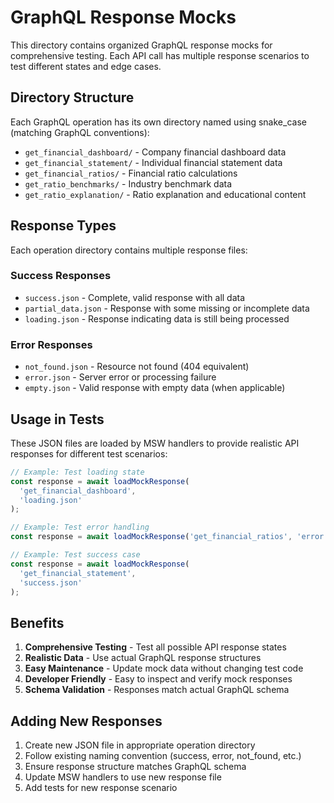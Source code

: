 # GraphQL Response Mocks

This directory contains organized GraphQL response mocks for comprehensive
testing. Each API call has multiple response scenarios to test different states
and edge cases.

## Directory Structure

Each GraphQL operation has its own directory named using snake_case (matching
GraphQL conventions):

- `get_financial_dashboard/` - Company financial dashboard data
- `get_financial_statement/` - Individual financial statement data
- `get_financial_ratios/` - Financial ratio calculations
- `get_ratio_benchmarks/` - Industry benchmark data
- `get_ratio_explanation/` - Ratio explanation and educational content

## Response Types

Each operation directory contains multiple response files:

### Success Responses

- `success.json` - Complete, valid response with all data
- `partial_data.json` - Response with some missing or incomplete data
- `loading.json` - Response indicating data is still being processed

### Error Responses

- `not_found.json` - Resource not found (404 equivalent)
- `error.json` - Server error or processing failure
- `empty.json` - Valid response with empty data (when applicable)

## Usage in Tests

These JSON files are loaded by MSW handlers to provide realistic API responses
for different test scenarios:

```typescript
// Example: Test loading state
const response = await loadMockResponse(
  'get_financial_dashboard',
  'loading.json'
);

// Example: Test error handling
const response = await loadMockResponse('get_financial_ratios', 'error.json');

// Example: Test success case
const response = await loadMockResponse(
  'get_financial_statement',
  'success.json'
);
```

## Benefits

1. **Comprehensive Testing** - Test all possible API response states
2. **Realistic Data** - Use actual GraphQL response structures
3. **Easy Maintenance** - Update mock data without changing test code
4. **Developer Friendly** - Easy to inspect and verify mock responses
5. **Schema Validation** - Responses match actual GraphQL schema

## Adding New Responses

1. Create new JSON file in appropriate operation directory
2. Follow existing naming convention (success, error, not_found, etc.)
3. Ensure response structure matches GraphQL schema
4. Update MSW handlers to use new response file
5. Add tests for new response scenario
